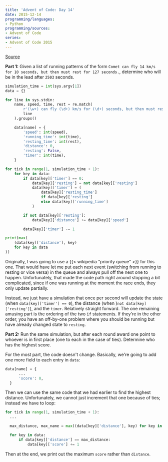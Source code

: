 ```yaml
---
title: 'Advent of Code: Day 14'
date: 2015-12-14
programming/languages:
- Python
programming/sources:
- Advent of Code
series:
- Advent of Code 2015
---
```

<a href="http://adventofcode.com/2015/day/14">Source</a>

**Part 1:** Given a list of running patterns of the form `Comet can fly 14 km/s for 10 seconds, but then must rest for 127 seconds.`, determine who will be in the lead after `2503` seconds.

<!--more-->

```python
simulation_time = int(sys.argv[1])
data = {}

for line in sys.stdin:
    name, speed, time, rest = re.match(
        r'(\w+) can fly (\d+) km/s for (\d+) seconds, but then must rest for (\d+) seconds.',
        line
    ).groups()

    data[name] = {
        'speed': int(speed),
        'running_time': int(time),
        'resting_time': int(rest),
        'distance': 0,
        'resting': False,
        'timer': int(time),
    }

for tick in range(1, simulation_time + 1):
    for key in data:
        if data[key]['timer'] == 0:
            data[key]['resting'] = not data[key]['resting']
            data[key]['timer'] = (
                data[key]['resting_time']
                if data[key]['resting']
                else data[key]['running_time']
            )

        if not data[key]['resting']:
            data[key]['distance'] += data[key]['speed']

        data[key]['timer'] -= 1

print(max(
    (data[key]['distance'], key)
    for key in data
))
```

Originally, I was going to use a {{< wikipedia "priority queue" >}} for this one. That would have let me put each next event (switching from running to resting or vice versa) in the queue and always pull off the next one to happen. Unfortunately, that made the code path right around stopping a bit complicated, since if one was running at the moment the race ends, they only update partially.

Instead, we just have a simulation that once per second will update the state (when `data[key]['timer'] == 0`), the distance (when )`not data[key]['resting']`), and the `timer`. Relatively straight forward. The one remaining amusing part is the ordering of the two `if` statements. If they're in the other order, you have an off-by-one problem where you should be running but have already changed state to `resting`.

**Part 2:** Run the same simulation, but after each round award one point to whoever is in first place (one to each in the case of ties). Determine who has the highest score.

For the most part, the code doesn't change. Basically, we're going to add one more field to each entry in `data`:

```python
data[name] = {
      ...
      'score': 0,
  }
```

Then we can use the same code that we had earlier to find the highest distance. Unfortunately, we cannot just increment that one because of ties; instead we have to loop:

```python
for tick in range(1, simulation_time + 1):
  ...

  max_distance, max_name = max((data[key]['distance'], key) for key in data)

  for key in data:
      if data[key]['distance'] == max_distance:
          data[key]['score'] += 1
```

Then at the end, we print out the maximum `score` rather than `distance`. 
